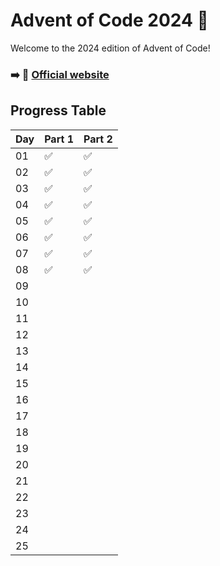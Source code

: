 # Advent of Code 2024 🎄

Welcome to the 2024 edition of Advent of Code! 

### ➡️ 🔗 [Official website](https://adventofcode.com/2024)

## Progress Table

| Day | Part 1 | Part 2 |
|-----|--------|--------|
| 01  |   ✅   |   ✅   |
| 02  |   ✅   |   ✅   |
| 03  |   ✅   |   ✅   |
| 04  |   ✅   |   ✅   |
| 05  |   ✅   |   ✅   |
| 06  |   ✅   |   ✅   |
| 07  |   ✅   |   ✅   |
| 08  |   ✅   |   ✅   |
| 09  |   |   |
| 10  |   |   |
| 11  |   |   |
| 12  |   |   |
| 13  |   |   |
| 14  |   |   |
| 15  |   |   |
| 16  |   |   |
| 17  |   |   |
| 18  |   |   |
| 19  |   |   |
| 20  |   |   |
| 21  |   |   |
| 22  |   |   |
| 23  |   |   |
| 24  |   |   |
| 25  |   |   |
